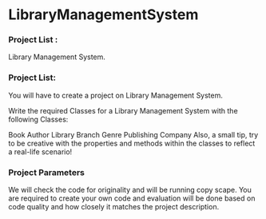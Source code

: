 # LibraryManagementSystem

### Project List :
Library Management System.

### Project List:

You will have to create a project on Library Management System.

Write the required Classes for a Library Management System with the following Classes:

Book
Author
Library Branch
Genre
Publishing Company
Also, a small tip, try to be creative with the properties and methods within the classes to reflect a real-life scenario!

### Project Parameters

We will check the code for originality and will be running copy scape. You are required to create your own code and evaluation will be done based on code quality and how closely it matches the project description.

